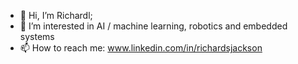 - 👋 Hi, I’m Richardl;  
- 👀 I’m interested in AI / machine learning, robotics and embedded systems
- 📫 How to reach me:  www.linkedin.com/in/richardsjackson


<!---
celexi2009/celexi2009 is a ✨ special ✨ repository because its `README.md` (this file) appears on your GitHub profile.
You can click the Preview link to take a look at your changes.
--->
